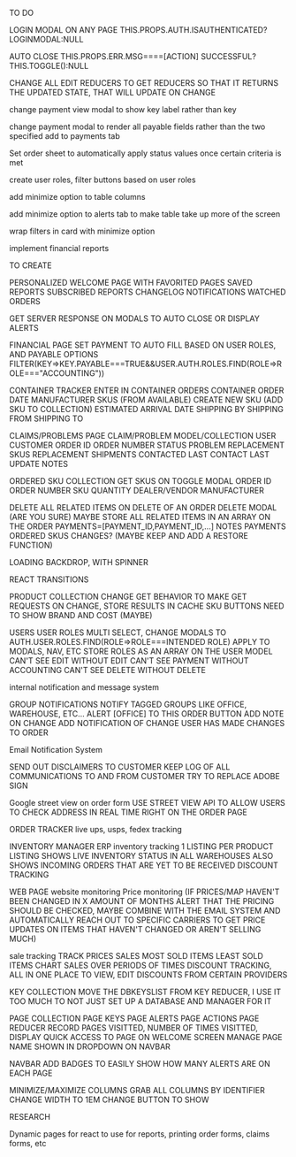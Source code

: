 TO DO

LOGIN MODAL ON ANY PAGE THIS.PROPS.AUTH.ISAUTHENTICATED?LOGINMODAL:NULL

AUTO CLOSE
THIS.PROPS.ERR.MSG====[ACTION] SUCCESSFUL?THIS.TOGGLE():NULL

CHANGE ALL EDIT REDUCERS TO GET REDUCERS SO THAT IT RETURNS THE UPDATED STATE, THAT WILL UPDATE ON CHANGE

change payment view modal to show key label rather than key

change payment modal to render all payable fields rather than the two specified
add to payments tab

Set order sheet to automatically apply status values once certain criteria is met

create user roles, filter buttons based on user roles

add minimize option to table columns

add minimize option to alerts tab to make table take up more of the screen

wrap filters in card with minimize option

implement financial reports

TO CREATE

PERSONALIZED WELCOME PAGE WITH FAVORITED PAGES
SAVED REPORTS
SUBSCRIBED REPORTS
CHANGELOG
NOTIFICATIONS
WATCHED ORDERS

GET SERVER RESPONSE ON MODALS TO AUTO CLOSE OR DISPLAY ALERTS

FINANCIAL PAGE
SET PAYMENT TO AUTO FILL BASED ON USER ROLES, AND PAYABLE OPTIONS
FILTER(KEY=>KEY.PAYABLE===TRUE&&USER.AUTH.ROLES.FIND(ROLE=>ROLE==="ACCOUNTING"))

CONTAINER TRACKER
ENTER IN CONTAINER ORDERS
CONTAINER ORDER DATE
MANUFACTURER
SKUS (FROM AVAILABLE)
CREATE NEW SKU (ADD SKU TO COLLECTION)
ESTIMATED ARRIVAL DATE
SHIPPING BY
SHIPPING FROM
SHIPPING TO

CLAIMS/PROBLEMS PAGE
CLAIM/PROBLEM MODEL/COLLECTION
USER
CUSTOMER
ORDER ID
ORDER NUMBER
STATUS
PROBLEM
REPLACEMENT SKUS
REPLACEMENT SHIPMENTS
CONTACTED
LAST CONTACT
LAST UPDATE
NOTES

ORDERED SKU COLLECTION
GET SKUS ON TOGGLE MODAL
ORDER ID
ORDER NUMBER
SKU
QUANTITY
DEALER/VENDOR
MANUFACTURER

DELETE ALL RELATED ITEMS ON DELETE OF AN ORDER
DELETE MODAL (ARE YOU SURE)
MAYBE STORE ALL RELATED ITEMS IN AN ARRAY ON THE ORDER
PAYMENTS=[PAYMENT_ID,PAYMENT_ID,...]
NOTES
PAYMENTS
ORDERED SKUS
CHANGES? (MAYBE KEEP AND ADD A RESTORE FUNCTION)

LOADING BACKDROP, WITH SPINNER

REACT TRANSITIONS

PRODUCT COLLECTION
CHANGE GET BEHAVIOR TO MAKE GET REQUESTS ON CHANGE, STORE RESULTS IN CACHE
SKU BUTTONS NEED TO SHOW BRAND AND COST (MAYBE)

USERS
USER ROLES
MULTI SELECT, CHANGE MODALS TO AUTH.USER.ROLES.FIND(ROLE=>ROLE===INTENDED ROLE)
APPLY TO MODALS, NAV, ETC
STORE ROLES AS AN ARRAY ON THE USER MODEL
CAN'T SEE EDIT WITHOUT EDIT
CAN'T SEE PAYMENT WITHOUT ACCOUNTING
CAN'T SEE DELETE WITHOUT DELETE

internal notification and message system

GROUP NOTIFICATIONS
NOTIFY TAGGED GROUPS LIKE OFFICE, WAREHOUSE, ETC...
ALERT [OFFICE] TO THIS ORDER BUTTON
ADD NOTE
ON CHANGE ADD NOTIFICATION OF CHANGE
USER HAS MADE CHANGES TO ORDER

Email Notification System

SEND OUT DISCLAIMERS TO CUSTOMER
KEEP LOG OF ALL COMMUNICATIONS TO AND FROM CUSTOMER
TRY TO REPLACE ADOBE SIGN

Google street view on order form
USE STREET VIEW API TO ALLOW USERS TO CHECK ADDRESS IN REAL TIME RIGHT ON THE ORDER PAGE

ORDER TRACKER
live ups, usps, fedex tracking

INVENTORY MANAGER
ERP inventory tracking
1 LISTING PER PRODUCT
LISTING SHOWS LIVE INVENTORY STATUS IN ALL WAREHOUSES
ALSO SHOWS INCOMING ORDERS THAT ARE YET TO BE RECEIVED
DISCOUNT TRACKING

WEB PAGE
website monitoring
Price monitoring (IF PRICES/MAP HAVEN'T BEEN CHANGED IN X AMOUNT OF MONTHS ALERT THAT THE PRICING SHOULD BE CHECKED, MAYBE COMBINE WITH THE EMAIL SYSTEM AND AUTOMATICALLY REACH OUT TO SPECIFIC CARRIERS TO GET PRICE UPDATES ON ITEMS THAT HAVEN'T CHANGED OR AREN'T SELLING MUCH)

sale tracking
TRACK PRICES
SALES
MOST SOLD ITEMS
LEAST SOLD ITEMS
CHART SALES OVER PERIODS OF TIMES
DISCOUNT TRACKING, ALL IN ONE PLACE TO VIEW, EDIT DISCOUNTS FROM CERTAIN PROVIDERS

KEY COLLECTION
MOVE THE DBKEYSLIST FROM KEY REDUCER, I USE IT TOO MUCH TO NOT JUST SET UP A DATABASE AND MANAGER FOR IT

PAGE COLLECTION
PAGE KEYS
PAGE ALERTS
PAGE ACTIONS
PAGE REDUCER
RECORD PAGES VISITTED, NUMBER OF TIMES VISITTED, DISPLAY QUICK ACCESS TO PAGE ON WELCOME SCREEN
MANAGE PAGE NAME SHOWN IN DROPDOWN ON NAVBAR

NAVBAR
ADD BADGES TO EASILY SHOW HOW MANY ALERTS ARE ON EACH PAGE

MINIMIZE/MAXIMIZE COLUMNS
GRAB ALL COLUMNS BY IDENTIFIER
CHANGE WIDTH TO 1EM
CHANGE BUTTON TO SHOW

RESEARCH

Dynamic pages for react to use for reports, printing order forms, claims forms, etc
